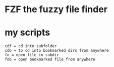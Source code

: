 # FZF the fuzzy file finder

# my scripts
    cdf = cd into subfolder
    cdb = to cd into bookmarked dirs from anywhere
    fo = open file in subdir
    fob = open bookmarked file from anywhere

